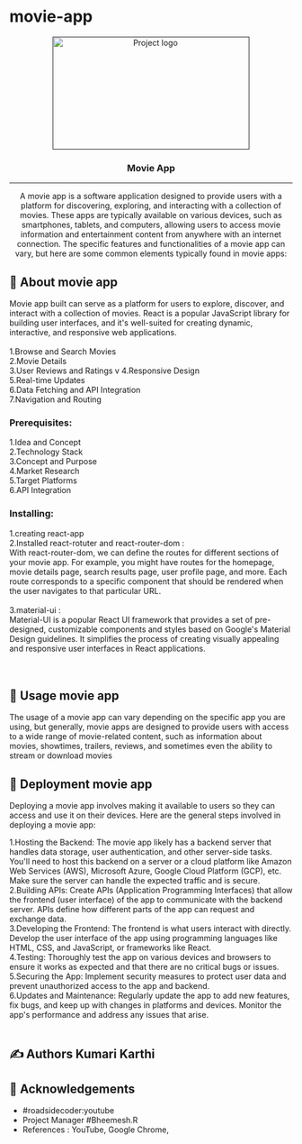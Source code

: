 # movie-app


<p align="center">
  <a href="" rel="noopener">
 <img width="350px" height=200px src="https://encrypted-tbn0.gstatic.com/images?q=tbn:ANd9GcTKUkqSEa133tA02YqHLMY_qd0S5Q2yUFY2Bw&usqp=CAU" alt="Project logo"></a>
</p>
<h3 align="center">Movie App</h3>

---
<p align="center"> 
  A movie app is a software application designed to provide users with a platform for discovering, exploring, and interacting with a collection of movies. These apps are typically available on various devices, such as smartphones, tablets, and computers, allowing users to access movie information and entertainment content from anywhere with an internet connection. The specific features and functionalities of a movie app can vary, but here are some common elements typically found in movie apps:
</p>

## 🧐 About <a name = "about">movie app</a>
 Movie app built  can serve as a platform for users to explore, discover, and interact with a collection of movies. React is a popular JavaScript library for building user interfaces, and it's well-suited for creating dynamic, interactive, and responsive web applications. <br><br>
1.Browse and Search Movies <br>
2.Movie Details <br>
3.User Reviews and Ratings v
4.Responsive Design <br>
5.Real-time Updates <br>
6.Data Fetching and API Integration <br>
7.Navigation and Routing <br>

### Prerequisites: <br>
1.Idea and Concept <br>
2.Technology Stack <br>
3.Concept and Purpose <br>
4.Market Research <br>
5.Target Platforms <br>
6.API Integration <br>

### Installing:

1.creating react-app <br>
2.Installed react-rotuter and react-router-dom : <br>
With react-router-dom, we can define the routes for different sections of your movie app. For example, you might have routes for the homepage, movie details page, search results page, user profile page, and more. Each route corresponds to a specific component that should be rendered when the user navigates to that particular URL. <br><br>
3.material-ui : <br> 
Material-UI is a popular React UI framework that provides a set of pre-designed, customizable components and styles based on Google's Material Design guidelines. It simplifies the process of creating visually appealing and responsive user interfaces in React applications.
<br><br><br>
## 🎈 Usage <a name="usage">movie app</a>

The usage of a movie app can vary depending on the specific app you are using, but generally, movie apps are designed to provide users with access to a wide range of movie-related content, such as information about movies, showtimes, trailers, reviews, and sometimes even the ability to stream or download movies

## 🚀 Deployment <a name = "deployment">movie app</a>

Deploying a movie app involves making it available to users so they can access and use it on their devices. Here are the general steps involved in deploying a movie app:

1.Hosting the Backend: The movie app likely has a backend server that handles data storage, user authentication, and other server-side tasks. You'll need to host this backend on a server or a cloud platform like Amazon Web Services (AWS), Microsoft Azure, Google Cloud Platform (GCP), etc. Make sure the server can handle the expected traffic and is secure. <br>
2.Building APIs: Create APIs (Application Programming Interfaces) that allow the frontend (user interface) of the app to communicate with the backend server. APIs define how different parts of the app can request and exchange data. <br>
3.Developing the Frontend: The frontend is what users interact with directly. Develop the user interface of the app using programming languages like HTML, CSS, and JavaScript, or frameworks like React.<br>
4.Testing: Thoroughly test the app on various devices and browsers to ensure it works as expected and that there are no critical bugs or issues. <br>
5.Securing the App: Implement security measures to protect user data and prevent unauthorized access to the app and backend. <br>
6.Updates and Maintenance: Regularly update the app to add new features, fix bugs, and keep up with changes in platforms and devices. Monitor the app's performance and address any issues that arise. <br><br>

## ✍️ Authors <a name = "authors">Kumari Karthi</a>

## 🎉 Acknowledgements <a name = "acknowledgement"></a>
- #roadsidecoder:youtube
- Project Manager #Bheemesh.R
- References : YouTube, Google Chrome, 
